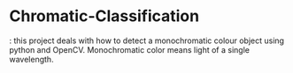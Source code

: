 # Chromatic-Classification
: this project deals with how to detect a monochromatic colour object using python and OpenCV. Monochromatic color means light of a single wavelength. 
